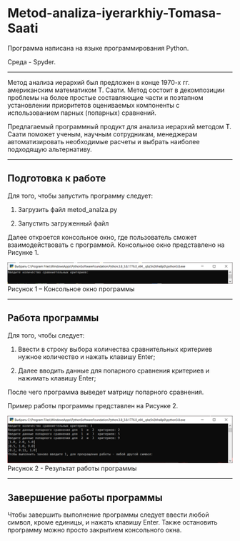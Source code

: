 # Metod-analiza-iyerarkhiy-Tomasa-Saati
 Программа написана на языке программирования Python.
 
 Среда - Spyder.
 ____
 Метод анализа иерархий был предложен в конце 1970-х гг. американским математиком Т. Саати. Метод состоит в декомпозиции проблемы на более простые составляющие части и поэтапном установлении приоритетов оцениваемых компоненты с использованием парных (попарных) сравнений.
 
 Предлагаемый программный продукт для анализа иерархий методом Т. Саати поможет ученым, научным сотрудникам, менеджерам автоматизировать необходимые расчеты и выбрать наиболее подходящую альтернативу.
 ____
 ## Подготовка к работе 
 Для того, чтобы запустить программу следует:
 
 1. Загрузить файл metod_analza.py
 
 2. Запустить загруженный файл
 
 Далее откроется консольное окно, где пользователь сможет взаимодействовать с программой. Консольное окно представлено на Рисунке 1.
 
 ![Alt-текст](https://github.com/kk-i-330/metod-analiza-iyerarkhiy-Tomasa-Saati/blob/main/консольное%20окно.png)
 Рисунок 1 – Консольное окно программы
  ____
 ## Работа программы
 Для того, чтобы  следует:
 
 1. Ввести в строку выбора количества сравнительных критериев нужное количество и нажать клавишу Enter;
 
 2. Далее вводить данные для попарного сравнения критериев и нажимать клавишу Enter;
 
 После чего программа выведет матрицу попарного сравнения. 
 
 Пример работы программы представлен на Рисунке 2.
 
 ![Alt-текст](https://github.com/kk-i-330/metod-analiza-iyerarkhiy-Tomasa-Saati/blob/main/рез%20раб%2C.png)
 Рисунок 2 - Результат работы программы
   ____
   ## Завершение работы программы 
   Чтобы завершить выполнение программы следует ввести любой символ, кроме единицы, и нажать клавишу Enter. Также остановить программу можно просто закрытием консольного окна.
 
